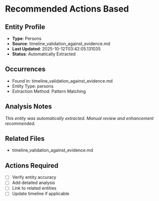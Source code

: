 # Recommended Actions Based

## Entity Profile
- **Type**: Persons
- **Source**: timeline_validation_against_evidence.md
- **Last Updated**: 2025-10-12T03:42:05.131035
- **Status**: Automatically Extracted

## Occurrences
- Found in: timeline_validation_against_evidence.md
- Entity Type: persons
- Extraction Method: Pattern Matching

## Analysis Notes
*This entity was automatically extracted. Manual review and enhancement recommended.*

## Related Files
- timeline_validation_against_evidence.md

## Actions Required
- [ ] Verify entity accuracy
- [ ] Add detailed analysis
- [ ] Link to related entities
- [ ] Update timeline if applicable
